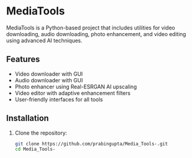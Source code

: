 # MediaTools

MediaTools is a Python-based project that includes utilities for video downloading, audio downloading, photo enhancement, and video editing using advanced AI techniques.

## Features

- Video downloader with GUI
- Audio downloader with GUI
- Photo enhancer using Real-ESRGAN AI upscaling
- Video editor with adaptive enhancement filters
- User-friendly interfaces for all tools

## Installation

1. Clone the repository:
   ```bash
   git clone https://github.com/prabingupta/Media_Tools-.git
   cd Media_Tools-
